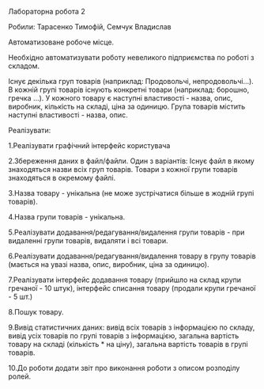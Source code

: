 Лабораторна робота 2

Робили: Тарасенко Тимофій, Семчук Владислав

Автоматизоване робоче місце.

Необхідно автоматизувати роботу невеликого підприємства по роботі з складом.

Існує декілька груп товарів (наприклад: Продовольчі, непродовольчі...). В кожній групі товарів існують конкретні товари (наприклад: борошно, гречка ...). У кожного товару є наступні властивості - назва, опис, виробник, кількість на складі, ціна за одиницю. Група товарів містить наступні властивості - назва, опис.

Реалізувати:

1.Реалізувати графічний інтерфейс користувача

2.Збереження даних в файл/файли. Один з варіантів: Існує файл в якому знаходяться назви всіх груп товарів. Товари з кожної групи товарів знаходяться в окремому файлі.

3.Назва товару - унікальна (не може зустрічатися більше в жодній групі товарів).

4.Назва групи товарів - унікальна.

5.Реалізувати додавання/редагування/видалення групи товарів - при видаленні групи товарів, видаляти і всі товари.

6.Реалізувати додавання/редагування/видалення товару в групу товарів (мається на увазі назва, опис, виробник, ціна за одиницю).

7.Реалізувати інтерфейс додавання товару (прийшло на склад крупи гречаної - 10 штук), інтерфейс списання товару (продали крупи гречаної - 5 шт.)

8.Пошук товару.

9.Вивід статистичних даних: вивід всіх товарів з інформацією по складу, вивід усіх товарів по групі товарів з інформацією, загальна вартість товару на складі (кількість * на ціну), загальна вартість товарів в групі товарів.

10.До роботи додати звіт про виконання роботи з описом розподілу ролей.
